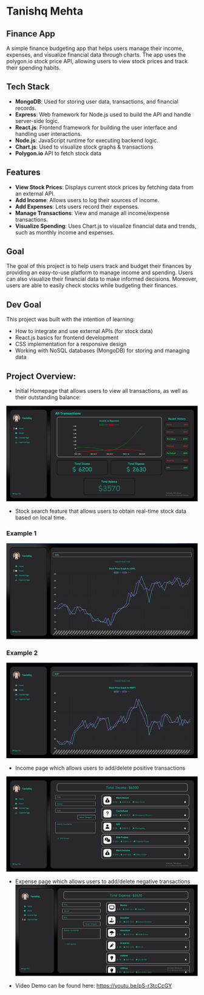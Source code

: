 # Tanishq Mehta

## Finance App

A simple finance budgeting app that helps users manage their income, expenses, and visualize financial data through charts. The app uses the polygon.io stock price API, allowing users to view stock prices and track their spending habits.

## Tech Stack

- **MongoDB**: Used for storing user data, transactions, and financial records.
- **Express**: Web framework for Node.js used to build the API and handle server-side logic.
- **React.js**: Frontend framework for building the user interface and handling user interactions.
- **Node.js**: JavaScript runtime for executing backend logic.
- **Chart.js**: Used to visualize stock graphs & transactions
- **Polygon.io** API to fetch stock data

## Features

- **View Stock Prices**: Displays current stock prices by fetching data from an external API.
- **Add Income**: Allows users to log their sources of income.
- **Add Expenses**: Lets users record their expenses.
- **Manage Transactions**: View and manage all income/expense transactions.
- **Visualize Spending**: Uses Chart.js to visualize financial data and trends, such as monthly income and expenses.

## Goal

The goal of this project is to help users track and budget their finances by providing an easy-to-use platform to manage income and spending. Users can also visualize their financial data to make informed decisions. Moreover, users are able to easily check stocks while budgeting their finances.

## Dev Goal

This project was built with the intention of learning:
- How to integrate and use external APIs (for stock data)
- React.js basics for frontend development
- CSS implementation for a responsive design
- Working with NoSQL databases (MongoDB) for storing and managing data


## Project Overview:

- Initial Homepage that allows users to view all transactions, as well as their outstanding balance:

![](imgs/Homepage.png)

- Stock search feature that allows users to obtain real-time stock data based on local time.

### Example 1
![](imgs/Stock1.png)

### Example 2
![](imgs/Stock2.png)

- Income page which allows users to add/delete positive transactions

![](imgs/Income.png)

- Expense page which allows users to add/delete negative transactions
![](imgs/Expense.png)

- Video Demo can be found here:
https://youtu.be/pS-r3tcCcGY


